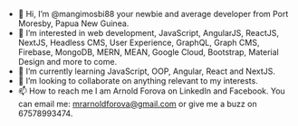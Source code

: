 - 👋 Hi, I’m @mangimosbi88 your newbie and average developer from Port Moresby, Papua New Guinea.
- 👀 I’m interested in web development, JavaScript, AngularJS, ReactJS, NextJS, Headless CMS, User Experience, GraphQL, Graph CMS, Firebase, MongoDB, MERN, MEAN, Google Cloud, Bootstrap, Material Design and more to come.
- 🌱 I’m currently learning JavaScript, OOP, Angular, React and NextJS.
- 💞️ I’m looking to collaborate on anything relevant to my interests.
- 📫 How to reach me I am Arnold Forova on LinkedIn and Facebook. You  can email me: mrarnoldforova@gmail.com or give me a buzz on 67578993474.

<!---
mangimosbi88/mangimosbi88 is a ✨ special ✨ repository because its `README.md` (this file) appears on your GitHub profile.
You can click the Preview link to take a look at your changes.
--->
